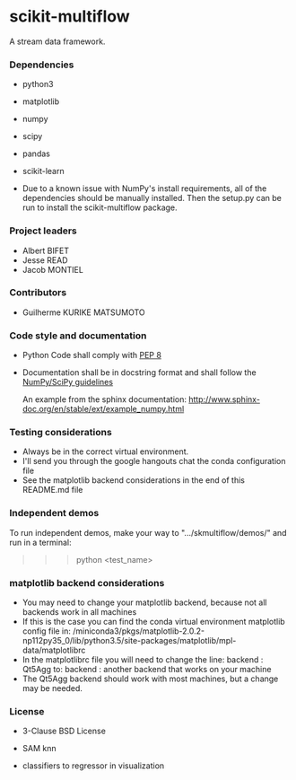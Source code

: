 # scikit-multiflow

A stream data framework.

### Dependencies
* python3
* matplotlib
* numpy
* scipy
* pandas
* scikit-learn

* Due to a known issue with NumPy's install requirements, all of the dependencies should be manually installed.
Then the setup.py can be run to install the scikit-multiflow package.

### Project leaders

* Albert BIFET
* Jesse READ
* Jacob MONTIEL

### Contributors

* Guilherme KURIKE MATSUMOTO


### Code style and documentation
* Python Code shall comply with [PEP 8](https://www.python.org/dev/peps/pep-0008/)

* Documentation shall be in docstring format and shall follow the [NumPy/SciPy guidelines](https://github.com/numpy/numpy/blob/master/doc/HOWTO_DOCUMENT.rst.txt)

    An example from the sphinx documentation: http://www.sphinx-doc.org/en/stable/ext/example_numpy.html

### Testing considerations
* Always be in the correct virtual environment.
* I'll send you through the google hangouts chat the conda configuration file
* See the matplotlib backend considerations in the end of this README.md file

### Independent demos
To run independent demos, make your way to ".../skmultiflow/demos/" and run in a terminal:
>>> python <test_name>

### matplotlib backend considerations
* You may need to change your matplotlib backend, because not all backends work in all machines
* If this is the case you can find the conda virtual environment matplotlib config file in:
    /miniconda3/pkgs/matplotlib-2.0.2-np112py35_0/lib/python3.5/site-packages/matplotlib/mpl-data/matplotlibrc
* In the matplotlibrc file you will need to change the line:
    backend     : Qt5Agg
    to:
    backend     : another backend that works on your machine
* The Qt5Agg backend should work with most machines, but a change may be needed.

### License
* 3-Clause BSD License

* SAM knn
* classifiers to regressor in visualization

